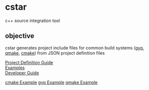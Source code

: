 # cstar
c++ source integration tool

## objective
cstar generates project include files for common build systems ([gyp](https://gyp.gsrc.io/index.md), [qmake](http://doc.qt.io/qt-4.8/qmake-manual.html), [cmake](https://cmake.org/)) from JSON project
definition files


[Project Definition Guide](doc/guide.md)   
[Examples](doc/examples.md)  
[Developer Guide](doc/dev.md)

[cmake Example](test/cstar-template-cmake/README.md)
[gyp Example](test/cstar-template-gyp/README.md)
[qmake Example](test/cstar-template-qmake/README.md)
